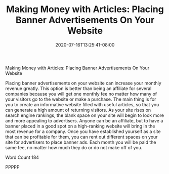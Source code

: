 ﻿---
title: "Making Money with Articles: Placing Banner Advertisements On Your Website"
date: 2020-07-16T13:25:41-08:00
description: "Making Money With Articles Tips for Web Success"
featured_image: "/images/Making Money With Articles.jpg"
tags: ["Making Money With Articles"]
---

Making Money with Articles: Placing Banner Advertisements On Your Website 

Placing banner advertisements on your website can increase your monthly revenue greatly. This option is better than being an affiliate for several companies because you will get one monthly fee no matter how many of your visitors go to the website or make a purchase. The main thing is for you to create an informative website filled with useful articles, so that you can generate a high amount of returning visitors. As your site rises on search engine rankings, the blank space on your site will begin to look more and more appealing to advertisers. Anyone can be an affiliate, but to have a banner placed in a good spot on a high-ranking website will bring in the most revenue for a company. Once you have established yourself as a site that can be profitable for them, you can rent out different spaces on your site for advertisers to place banner ads. Each month you will be paid the same fee, no matter how much they do or do not make off of you. 

Word Count 184

PPPPP
